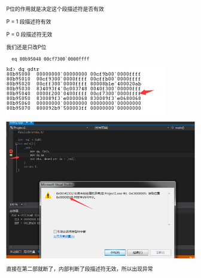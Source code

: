 P位的作用就是决定这个段描述符是否有效

P = 1 段描述符有效

P = 0 段描述符无效

我们还是只改P位

      eq 80b95048 00cf7300`0000ffff

![](https://raw.githubusercontent.com/Whitebird0/tuchuang/main/QQ%E6%88%AA%E5%9B%BE20211017013649.png)

![](https://raw.githubusercontent.com/Whitebird0/tuchuang/main/QQ%E6%88%AA%E5%9B%BE20211017013749.png)

直接在第二部就断了，内部判断了段描述符无效，所以出现异常
